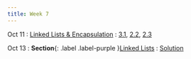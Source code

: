 ```yaml
---
title: Week 7
---
```


Oct 11
: [Linked Lists & Encapsulation](#)
  : [3.1](#), [2.2](#), [2.3](#)

Oct 13
: **Section**{: .label .label-purple }[Linked Lists](#)
  : [Solution](#)